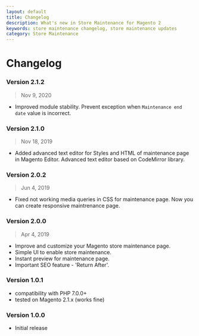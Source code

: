 ```yaml
---
layout: default
title: Changelog
description: What's new in Store Maintenance for Magento 2
keywords: store maintenance changelog, store maintenance updates
category: Store Maintenance
---
```


# Changelog

### Version 2.1.2

> Nov 9, 2020

  - Improved module stability. Prevent exception when `Maintenance end date` value is incorrect.

### Version 2.1.0

> Nov 18, 2019

 -  Added advanced text editor for Styles and HTML of maintenance page in Magento Editor. Advanced text editor based on CodeMirror library.

### Version 2.0.2

> Jun 4, 2019

 -  Fixed not working media queries in CSS for maintenance page. Now you can create responsive maintrenance page. 

### Version 2.0.0

> Apr 4, 2019

 -  Improve and customize your Magento store maintenance page.
 -  Simple UI to enable store maintenance.
 -  Instant preview for maintenance page.
 -  Important SEO feature - 'Return After'.

### Version 1.0.1

 -  compatibility with PHP 7.0.0+
 -  tested on Magento 2.1.x (works fine)

### Version 1.0.0

 -  Initial release

